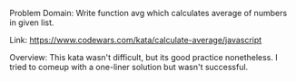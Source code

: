 Problem Domain: Write function avg which calculates average of numbers in given list.

Link: https://www.codewars.com/kata/calculate-average/javascript

Overview: This kata wasn't difficult, but its good practice nonetheless. I tried to comeup with a one-liner solution but wasn't successful.  